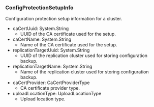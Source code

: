 ### ConfigProtectionSetupInfo
Configuration protection setup information for a cluster.

- caCertUuid: System.String
  - UUID of the CA certificate used for the setup.
- caCertName: System.String
  - Name of the CA certificate used for the setup.
- replicationTargetUuid: System.String
  - UUID of the replication cluster used for storing configuration backup.
- replicationTargetName: System.String
  - Name of the replication cluster used for storing configuration backup.
- caCertProvider: CaCertProviderType
  - CA certificate provider type.
- uploadLocationType: UploadLocationType
  - Upload location type.
